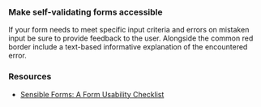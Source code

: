 ### Make self-validating forms accessible

If your form needs to meet specific input criteria and errors on mistaken input be sure to provide feedback to the user. Alongside the common red border include a text-based informative explanation of the encountered error.

### Resources
<!-- Whenever possible, include the links to more advanced guide-->
* [Sensible Forms: A Form Usability Checklist](https://alistapart.com/article/sensibleforms)

<!-- category: (0)-->
<!-- available categories:
    0: accessibility rules that everyone should follow with no exception
    1: accessibility tips that make outstanding user experience
    2: facts about designing for accessibility, testing etc.
-->